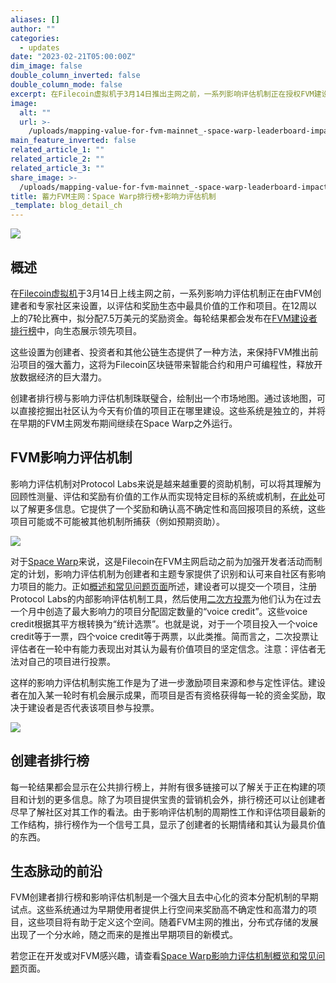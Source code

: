 ```yaml
---
aliases: []
author: ""
categories:
  - updates
date: "2023-02-21T05:00:00Z"
dim_image: false
double_column_inverted: false
double_column_mode: false
excerpt: 在Filecoin虚拟机于3月14日推出主网之前，一系列影响评估机制正在授权FVM建设者和专家社区，来评估和奖励生态系统中最具价值的工作和项目。
image:
  alt: ""
  url: >-
    /uploads/mapping-value-for-fvm-mainnet_-space-warp-leaderboard-impact-evaluators-banner-1.webp
main_feature_inverted: false
related_article_1: ""
related_article_2: ""
related_article_3: ""
share_image: >-
  /uploads/mapping-value-for-fvm-mainnet_-space-warp-leaderboard-impact-evaluators-banner-1.webp
title: 蓄力FVM主网：Space Warp排行榜+影响力评估机制
_template: blog_detail_ch
---
```


![](/uploads/sw-leaderboard.gif)

## **概述**

在[Filecoin虚拟机](https://fvm.filecoin.io/)于3月14日上线主网之前，一系列影响力评估机制正在由FVM创建者和专家社区来设置，以评估和奖励生态中最具价值的工作和项目。在12周以上的7轮比赛中，拟分配7.5万美元的奖励资金。每轮结果都会发布在[FVM建设者排行榜](http://spacewarp.fvm.dev/#ie)中，向生态展示领先项目。

这些设置为创建者、投资者和其他公链生态提供了一种方法，来保持FVM推出前沿项目的强大蓄力，这将为Filecoin区块链带来智能合约和用户可编程性，释放开放数据经济的巨大潜力。

创建者排行榜与影响力评估机制珠联璧合，绘制出一个市场地图。通过该地图，可以直接挖掘出社区认为今天有价值的项目正在哪里建设。这些系统是独立的，并将在早期的FVM主网发布期间继续在Space Warp之外运行。

## **FVM影响力评估机制**

影响力评估机制对Protocol Labs来说是越来越重要的资助机制，可以将其理解为回顾性测量、评估和奖励有价值的工作从而实现特定目标的系统或机制，[在此处](https://www.youtube.com/watch?v=1soPQ31ZHkQ&t=510s)可以了解更多信息。它提供了一个奖励和确认高不确定性和高回报项目的系统，这些项目可能或不可能被其他机制所捕获（例如预期资助）。

![](/uploads/cryptoeconday-juan.webp)

对于[Space Warp](https://spacewarp.fvm.dev/)来说，这是Filecoin在FVM主网启动之前为加强开发者活动而制定的计划，影响力评估机制为创建者和主题专家提供了识别和认可来自社区有影响力项目的能力。正如[概述和常见问题页面](https://network-goods.notion.site/Impact-Evaluators-Builders-Leaderboard-602ea6755b5642e1ad6f9da59a47fa62)所述，建设者可以提交一个项目，注册Protocol Labs的内部影响评估机制工具，然后使用[二次方投票](https://www.economist.com/interactive/2021/12/18/quadratic-voting)为他们认为在过去一个月中创造了最大影响力的项目分配固定数量的“voice credit”。这些voice credit根据其平方根转换为“统计选票”。也就是说，对于一个项目投入一个voice credit等于一票，四个voice credit等于两票，以此类推。简而言之，二次投票让评估者在一轮中有能力表现出对其认为最有价值项目的坚定信念。注意：评估者无法对自己的项目进行投票。

这样的影响力评估机制实施工作是为了进一步激励项目来源和参与定性评估。建设者在加入某一轮时有机会展示成果，而项目是否有资格获得每一轮的资金奖励，取决于建设者是否代表该项目参与投票。

![](/uploads/space-warp-impact-evaluator-round-1.webp)

## **创建者排行榜**

每一轮结果都会显示在公共排行榜上，并附有很多链接可以了解关于正在构建的项目和计划的更多信息。除了为项目提供宝贵的营销机会外，排行榜还可以让创建者尽早了解社区对其工作的看法。由于影响评估机制的周期性工作和评估项目最新的工作结构，排行榜作为一个信号工具，显示了创建者的长期情绪和其认为最具价值的东西。

## **生态脉动的前沿**

FVM创建者排行榜和影响评估机制是一个强大且去中心化的资本分配机制的早期试点。这些系统通过为早期使用者提供上行空间来奖励高不确定性和高潜力的项目，这些项目将有助于定义这个空间。随着FVM主网的推出，分布式存储的发展出现了一个分水岭，随之而来的是推出早期项目的新模式。

若您正在开发或对FVM感兴趣，请查看[Space Warp影响力评估机制概览和常见问题](https://network-goods.notion.site/Impact-Evaluators-Builders-Leaderboard-602ea6755b5642e1ad6f9da59a47fa62)页面。
